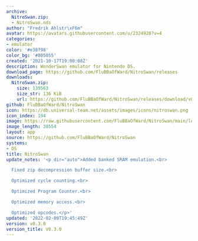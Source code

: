 ```yaml
---
archive:
  NitroSwan.zip:
  - NitroSwan.nds
author: "Fredrik Ahlstr\xF6m"
avatar: https://avatars.githubusercontent.com/u/2324920?v=4
categories:
- emulator
color: '#e38f98'
color_bg: '#805055'
created: '2021-10-17T19:00:08Z'
description: WonderSwan emulator for Nintendo DS.
download_page: https://github.com/FluBBaOfWard/NitroSwan/releases
downloads:
  NitroSwan.zip:
    size: 139563
    size_str: 136 KiB
    url: https://github.com/FluBBaOfWard/NitroSwan/releases/download/v0.3.0/NitroSwan.zip
github: FluBBaOfWard/NitroSwan
icon: https://db.universal-team.net/assets/images/icons/nitroswan.png
icon_index: 194
image: https://raw.githubusercontent.com/FluBBaOfWard/NitroSwan/main/logo.png
image_length: 38554
layout: app
source: https://github.com/FluBBaOfWard/NitroSwan
systems:
- DS
title: NitroSwan
update_notes: '<p dir="auto">Added banked SRAM emulation.<br>

  Fixed zip decompression buffer size.<br>

  Optimized cycle counting.<br>

  Optimized Program Counter.<br>

  Optimized memory access.<br>

  Optimized opcodes.</p>'
updated: '2022-02-09T19:45:49Z'
version: v0.3.0
version_title: V0.3.0
---
```

